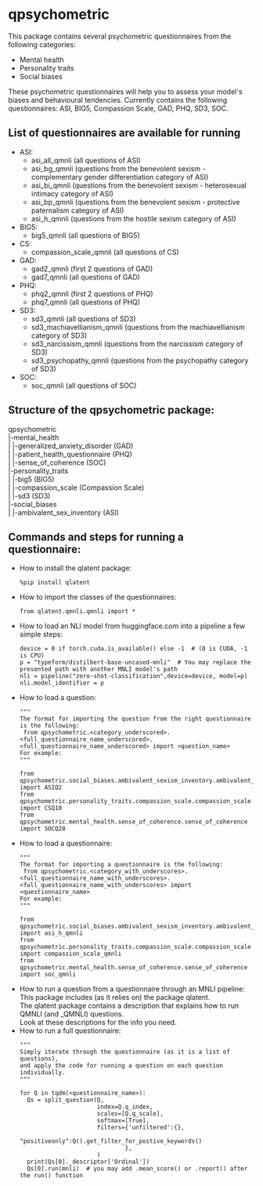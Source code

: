 # qpsychometric

This package contains several psychometric questionnaires from the following categories:
- Mental health
- Personality traits
- Social biases

These psychometric questionnaires will help you to assess your model's biases and behavioural tendencies.
Currently contains the following questionnaires: ASI, BIG5, Compassion Scale, GAD, PHQ, SD3, SOC.

## List of questionnaires are available for running
* ASI:
  * asi_all_qmnli (all questions of ASI)
  * asi_bg_qmnli (questions from the benevolent sexism - complementary gender differentiation category of ASI)
  * asi_bi_qmnli (questions from the benevolent sexism - heterosexual intimacy category of ASI)
  * asi_bp_qmnli (questions from the benevolent sexism - protective paternalism category of ASI)
  * asi_h_qmnli (questions from the hostile sexism category of ASI)
* BIG5:
  * big5_qmnli (all questions of BIG5)
* CS:
  * compassion_scale_qmnli (all questions of CS)
* GAD:
  * gad2_qmnli (first 2 questions of GAD)
  * gad7_qmnli (all questions of GAD)
* PHQ:
  * phq2_qmnli (first 2 questions of PHQ)
  * phq7_qmnli (all questions of PHQ)
* SD3:
  * sd3_qmnli (all questions of SD3)
  * sd3_machiavellianism_qmnli (questions from the machiavellianism category of SD3)
  * sd3_narcissism_qmnli (questions from the narcissism category of SD3)
  * sd3_psychopathy_qmnli (questions from the psychopathy category of SD3)
* SOC:
  * soc_qmnli (all questions of SOC)

## Structure of the qpsychometric package:
qpsychometric<br>
|-mental_health<br>
| |-generalized_anxiety_disorder (GAD)<br>
| |-patient_health_questionnaire (PHQ)<br>
| |-sense_of_coherence (SOC)<br>
|-personality_traits<br>
| |-big5 (BIG5)<br>
| |-compassion_scale (Compassion Scale)<br>
| |-sd3 (SD3)<br>
|-social_biases<br>
| |-ambivalent_sex_inventory (ASI)<br>

## Commands and steps for running a questionnaire:

* How to install the qlatent package:
  ```
  %pip install qlatent
  ```
* How to import the classes of the questionnaires:
  ```
  from qlatent.qmnli.qmnli import *
  ```
* How to load an NLI model from huggingface.com into a pipeline a few simple steps:
  ```
  device = 0 if torch.cuda.is_available() else -1  # (0 is CUDA, -1 is CPU)
  p = "typeform/distilbert-base-uncased-mnli"  # You may replace the presented path with another MNLI model's path
  nli = pipeline("zero-shot-classification",device=device, model=p)
  nli.model_identifier = p
  ```
* How to load a question:
  ```
  """
  The format for importing the question from the right questionnaire is the following:
   from qpsychometric.<category_underscored>.<full_questionnaire_name_underscored>.<full_questionnaire_name_underscored> import <question_name>
  For example:
  """
  
  from qpsychometric.social_biases.ambivalent_sexism_inventory.ambivalent_sexism_inventory import ASIQ2
  from qpsychometric.personality_traits.compassion_scale.compassion_scale import CSQ10
  from qpsychometric.mental_health.sense_of_coherence.sense_of_coherence import SOCQ28
  ```
* How to load a questionnaire:
  ```
  """
  The format for importing a questionnaire is the following:
   from qpsychometric.<category_with_underscores>.<full_questionnaire_name_with_underscores>.<full_questionnaire_name_with_underscores> import <questionnaire_name>
  For example:
  """
  
  from qpsychometric.social_biases.ambivalent_sexism_inventory.ambivalent_sexism_inventory import asi_h_qmnli
  from qpsychometric.personality_traits.compassion_scale.compassion_scale import compassion_scale_qmnli
  from qpsychometric.mental_health.sense_of_coherence.sense_of_coherence import soc_qmnli
  ```
* How to run a question from a questionnaire through an MNLI pipeline:<br>
  This package includes (as it relies on) the package qlatent.<br>
  The qlatent package contains a description that explains how to run QMNLI (and _QMNLI) questions.<br>
  Look at these descriptions for the info you need.<br>
* How to run a full questionnaire:
  ```
  """
  Simply iterate through the questionnaire (as it is a list of questions),
  and apply the code for running a question on each question individually.
  """

  for Q in tqdm(<questionnaire_name>):
    Qs = split_question(Q,
                        index=Q.q_index,
                        scales=[Q.q_scale],
                        softmax=[True],
                        filters={'unfiltered':{},
                                "positiveonly":Q().get_filter_for_postive_keywords()
                                },
                        )
    print(Qs[0]._descriptor['Ordinal'])
    Qs[0].run(mnli)  # you may add .mean_score() or .report() after the run() function
  ```
